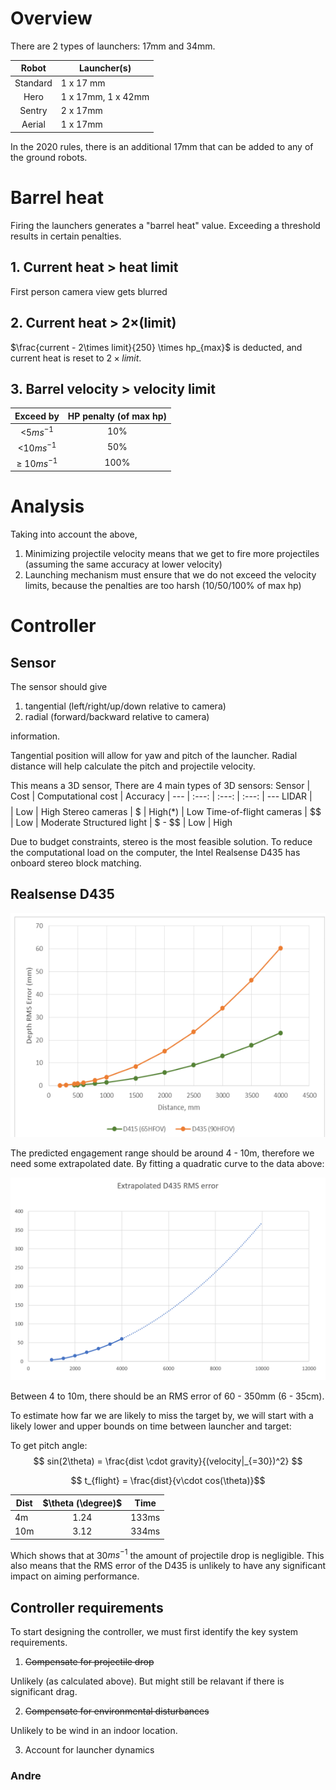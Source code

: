 # Overview

There are 2 types of launchers: 17mm and 34mm.

Robot | Launcher(s)
:---: | ---
Standard | 1 x 17 mm
Hero | 1 x 17mm, 1 x 42mm
Sentry | 2 x 17mm
Aerial | 1 x 17mm

In the 2020 rules, there is an additional 17mm that can be added to any of the ground robots.

# Barrel heat
Firing the launchers generates a "barrel heat" value. Exceeding a threshold results in certain penalties.

## 1. Current heat > heat limit
First person camera view gets blurred

## 2. Current heat > 2$\times$(limit)
$\frac{current - 2\times limit}{250} \times hp_{max}$ is deducted, and current heat is reset to $2 \times limit$.

## 3. Barrel velocity > velocity limit
Exceed by | HP penalty (of max hp)
:---: | :---:
<5$ms^{-1}$ | 10%
<10$ms^{-1}$ | 50%
$\geq$ 10$ms^{-1}$ | 100%

# Analysis
Taking into account the above, 
1. Minimizing projectile velocity means that we get to fire more projectiles (assuming the same accuracy at lower velocity)
2. Launching mechanism must ensure that we do not exceed the velocity limits, because the penalties are too harsh (10/50/100% of max hp)

# Controller
## Sensor
The sensor should give
1. tangential (left/right/up/down relative to camera)
2. radial (forward/backward relative to camera)

information.

Tangential position will allow for yaw and pitch of the launcher.
Radial distance will help calculate the pitch and projectile velocity.

This means a 3D sensor, There are 4 main types of 3D sensors:
Sensor | Cost | Computational cost | Accuracy | 
--- | :---: | :---: | :---: | ---
LIDAR | $$$$ | Low | High
Stereo cameras | $ | High(*) | Low
Time-of-flight cameras | $$ | Low | Moderate
Structured light | $ - $$ | Low | High

Due to budget constraints, stereo is the most feasible solution. To reduce the computational load on the computer, the Intel Realsense D435 has onboard stereo block matching.

## Realsense D435
![d435_rms]

[d435_rms]: ./assets/launcher/d435_rms_error.png "D435 RMS error"

The predicted engagement range should be around 4 - 10m, therefore we need some extrapolated date. By fitting a quadratic curve to the data above:

![extrapolated_d435_rms]

[extrapolated_d435_rms]: ./assets/launcher/extrapolated_d435_rms_error.png "D435 RMS error"

Between 4 to 10m, there should be an RMS error of 60 - 350mm (6 - 35cm).

To estimate how far we are likely to miss the target by, we will start with a likely lower and upper bounds on time between launcher and target:

To get pitch angle:
$$ sin(2\theta) = \frac{dist \cdot gravity}{(velocity|_{=30})^2} $$

$$ t_{flight} = \frac{dist}{v\cdot cos(\theta)}$$

Dist | $\theta (\degree)$ | Time
--- | :---: | ---
4m | 1.24 | 133ms
10m | 3.12 | 334ms

Which shows that at 30$ms^{-1}$ the amount of projectile drop is negligible. This also means that the RMS error of the D435 is unlikely to have any significant impact on aiming performance.

## Controller requirements
To start designing the controller, we must first identify the key system requirements.

1. ~~Compensate for projectile drop~~

Unlikely (as calculated above). But might still be relavant if there is significant drag.

2. ~~Compensate for environmental disturbances~~

Unlikely to be wind in an indoor location.

3. Account for launcher dynamics


<!-- ## Model of launcher
State space model (initial velocity $\rightarrow$ target location)
$$ \dot{x} = Ax + Bu $$
$$ y = Cx + Du $$

$$ x = \begin{bmatrix} 
    \dot{x} \\ \dot{z} \\ x \\ z
\end{bmatrix}, \quad

A = \begin{bmatrix} 
    -F_D & 0 & 0 & 0 \\
    0 & 0 & 0 & 0 \\
    1 & 0 & 0 & 0 \\
    0 & 1 & 0 & 0
\end{bmatrix}, \quad

B = \begin{bmatrix} 
    0 \\ -F_g \\ 0 \\ 0
\end{bmatrix} $$ -->

### Andre